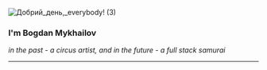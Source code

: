 ![Добрий_день,_everybody! (3)](https://user-images.githubusercontent.com/91826635/180641446-3787d8df-f7fa-49b0-b1e4-dc3708104c64.png)


### I'm Bogdan Mykhailov

*in the past - a circus artist, and in the future - a full stack samurai*


_________________________



<!--
**Bogdan-Mykhailov/Bogdan-Mykhailov** is a ✨ _special_ ✨ repository because its `README.md` (this file) appears on your GitHub profile.

Here are some ideas to get you started:

- 🔭 I’m currently working on ...
- 🌱 I’m currently learning ...
- 👯 I’m looking to collaborate on ...
- 🤔 I’m looking for help with ...
- 💬 Ask me about ...
- 📫 How to reach me: ...
- 😄 Pronouns: ...
- ⚡ Fun fact: ...
-->
